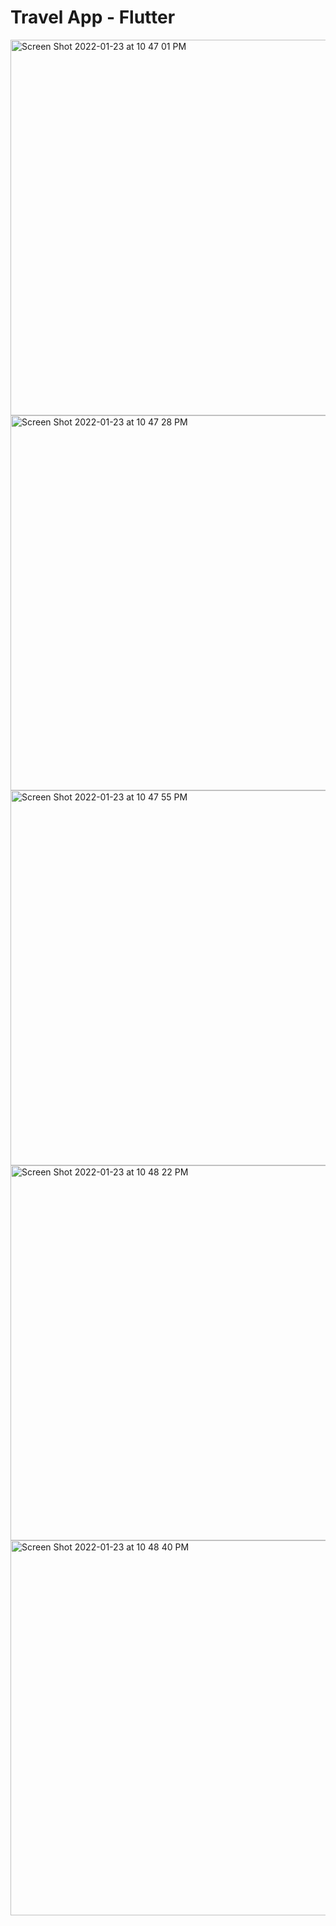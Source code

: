 # Travel App - Flutter

<img width="601" alt="Screen Shot 2022-01-23 at 10 47 01 PM" src="https://user-images.githubusercontent.com/86506519/150686686-7387d3e5-4fd8-455d-97f9-1517262fbfc1.png">
<img width="600" alt="Screen Shot 2022-01-23 at 10 47 28 PM" src="https://user-images.githubusercontent.com/86506519/150686697-2147d1cd-85e2-47b3-bea4-c4fb392b04f3.png">
<img width="600" alt="Screen Shot 2022-01-23 at 10 47 55 PM" src="https://user-images.githubusercontent.com/86506519/150686705-088bb062-671f-4c97-bc21-f7c1fda5c8dd.png">
<img width="600" alt="Screen Shot 2022-01-23 at 10 48 22 PM" src="https://user-images.githubusercontent.com/86506519/150686715-e2e464d6-e5bc-4f45-bd52-dba7c64ee96b.png">
<img width="600" alt="Screen Shot 2022-01-23 at 10 48 40 PM" src="https://user-images.githubusercontent.com/86506519/150686718-441c92c8-566f-44c9-a475-f0b323646237.png">
